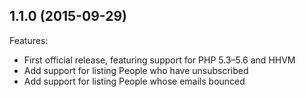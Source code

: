 ## 1.1.0 (2015-09-29)

Features:

- First official release, featuring support for PHP 5.3–5.6 and HHVM
- Add support for listing People who have unsubscribed
- Add support for listing People whose emails bounced
